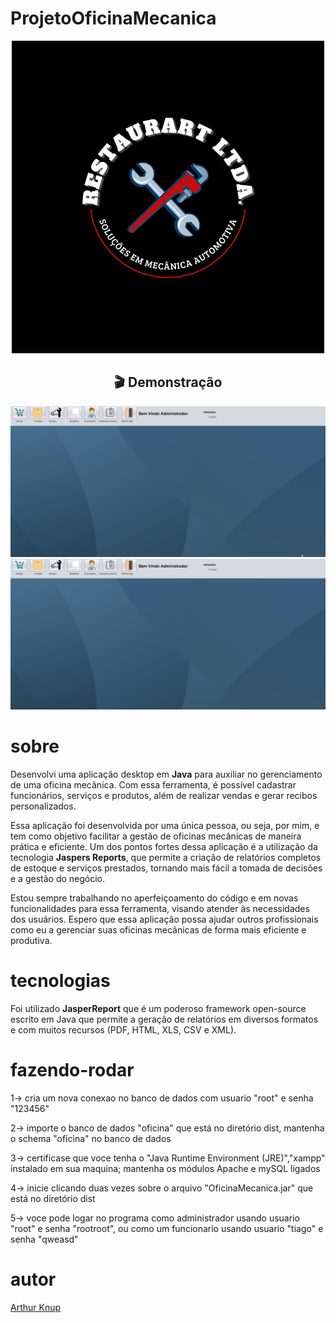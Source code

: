 # ProjetoOficinaMecanica
<meta charset="UTF-8">
<head>
  <link href="css/config.css" rel="stylesheet">
</head>
<p align="center">
    <img src="imagens/Restaurartltda.png">
</p>

<body>

<h2 align="center"><strong>&#127916 Demonstração</strong></h2>
<div class="gifespaco">
    <div class="gif1"><img src="imagens/Animação1.gif"></div>
    <div class="gif2"><img src="imagens/Animação2.gif"></div>
</div>

# sobre
  <p>
<p>Desenvolvi uma aplicação desktop em <strong>Java</strong> para auxiliar no gerenciamento de uma oficina mecânica. Com essa ferramenta, é possível cadastrar funcionários, serviços e produtos, além de realizar vendas e gerar recibos personalizados.</p>
<p>Essa aplicação foi desenvolvida por uma única pessoa, ou seja, por mim, e tem como objetivo facilitar a gestão de oficinas mecânicas de maneira prática e eficiente. Um dos pontos fortes dessa aplicação é a utilização da tecnologia <strong>Jaspers Reports</strong>, que permite a criação de relatórios completos de estoque e serviços prestados, tornando mais fácil a tomada de decisões e a gestão do negócio.</p>
<p>Estou sempre trabalhando no aperfeiçoamento do código e em novas funcionalidades para essa ferramenta, visando atender às necessidades dos usuários. Espero que essa aplicação possa ajudar outros profissionais como eu a gerenciar suas oficinas mecânicas de forma mais eficiente e produtiva.</p>
  </p>

# tecnologias
  <p>Foi utilizado <strong>JasperReport</strong> que é um poderoso framework open-source escrito em Java que permite a geração de relatórios em diversos formatos e com muitos recursos (PDF, HTML, XLS, CSV e XML).</p>

# fazendo-rodar
<p>1-> cria um nova conexao no banco de dados com usuario "root" e senha "123456"</p>
<p>2-> importe o banco de dados "oficina" que está no  diretório dist, mantenha o schema "oficina" no banco de dados</p>
<p>3-> certificase que voce tenha o "Java Runtime Environment (JRE)","xampp" instalado em sua maquina; mantenha os módulos Apache e mySQL ligados</p>
<p>4-> inicie  clicando duas vezes sobre o arquivo "OficinaMecanica.jar" que está no diretório dist</p>
<p>5-> voce pode logar no programa como administrador usando usuario "root" e senha "rootroot", ou como um funcionario usando usuario "tiago" e senha "qweasd"</p>

# autor
  <a href="knup9900.github.io"><p>Arthur Knup</p></a>
<br>
</body>

